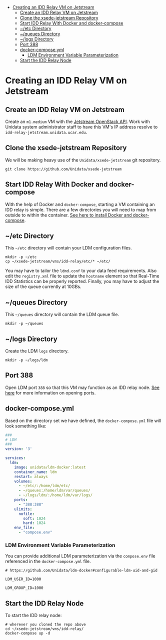 - [Creating an IDD Relay VM on Jetstream](#h:840E89CB)
  - [Create an IDD Relay VM on Jetstream](#h:4BF1C37C)
  - [Clone the xsede-jetstream Repository](#h:7544DE64)
  - [Start IDD Relay With Docker and docker-compose](#h:C89E3FF5)
  - [~/etc Directory](#h:E4AB4451)
  - [~/queues Directory](#h:F3D77CEF)
  - [~/logs Directory](#h:515DAD84)
  - [Port 388](#h:FB14DD93)
  - [docker-compose.yml](#h:95441A93)
    - [LDM Environment Variable Parameterization](#h:031CD94A)
  - [Start the IDD Relay Node](#h:80DA881B)



<a id="h:840E89CB"></a>

# Creating an IDD Relay VM on Jetstream


<a id="h:4BF1C37C"></a>

## Create an IDD Relay VM on Jetstream

Create an `m1.medium` VM with the [Jetstream OpenStack API](https://github.com/Unidata/xsede-jetstream/blob/master/openstack/readme.md). Work with Unidata system administrator staff to have this VM's IP address resolve to `idd-relay-jetstream.unidata.ucar.edu`.


<a id="h:7544DE64"></a>

## Clone the xsede-jetstream Repository

We will be making heavy use of the `Unidata/xsede-jetstream` git repository.

```shell
git clone https://github.com/Unidata/xsede-jetstream
```


<a id="h:C89E3FF5"></a>

## Start IDD Relay With Docker and docker-compose

With the help of Docker and `docker-compose`, starting a VM containing an IDD relay is simple. There are a few directories you will need to map from outside to within the container. [See here to install Docker and docker-compose](https://github.com/Unidata/xsede-jetstream/blob/master/docker-readme.md).


<a id="h:E4AB4451"></a>

## ~/etc Directory

This `~/etc` directory will contain your LDM configuration files.

```shell
mkdir -p ~/etc
cp ~/xsede-jetstream/vms/idd-relay/etc/* ~/etc/
```

You may have to tailor the `ldmd.conf` to your data feed requirements. Also edit the `registry.xml` file to update the `hostname` element so that Real-Time IDD Statistics can be properly reported. Finally, you may have to adjust the size of the queue currently at 10GBs.


<a id="h:F3D77CEF"></a>

## ~/queues Directory

This `~/queues` directory will contain the LDM queue file.

```shell
mkdir -p ~/queues
```


<a id="h:515DAD84"></a>

## ~/logs Directory

Create the LDM `logs` directory.

```shell
mkdir -p ~/logs/ldm
```


<a id="h:FB14DD93"></a>

## Port 388

Open LDM port `388` so that this VM may function as an IDD relay node. [See here](https://github.com/Unidata/xsede-jetstream/blob/master/openstack/readme.md#h:D6B1D4C2) for more information on opening ports.


<a id="h:95441A93"></a>

## docker-compose.yml

Based on the directory set we have defined, the `docker-compose.yml` file will look something like:

```yaml
###
# LDM
###
version: '3'

services:
  ldm:
    image: unidata/ldm-docker:latest
    container_name: ldm
    restart: always
    volumes:
      - ~/etc/:/home/ldm/etc/
      - ~/queues:/home/ldm/var/queues/
      - ~/logs/ldm/:/home/ldm/var/logs/
    ports:
      - "388:388"
    ulimits:
      nofile:
        soft: 1024
        hard: 1024
    env_file:
      - "compose.env"
```


<a id="h:031CD94A"></a>

### LDM Environment Variable Parameterization

You can provide additional LDM parameterization via the `compose.env` file referenced in the `docker-compose.yml` file.

```shell
# https://github.com/Unidata/ldm-docker#configurable-ldm-uid-and-gid

LDM_USER_ID=1000

LDM_GROUP_ID=1000
```


<a id="h:80DA881B"></a>

## Start the IDD Relay Node

To start the IDD relay node:

```shell
# wherever you cloned the repo above
cd ~/xsede-jetstream/vms/idd-relay/
docker-compose up -d
```
